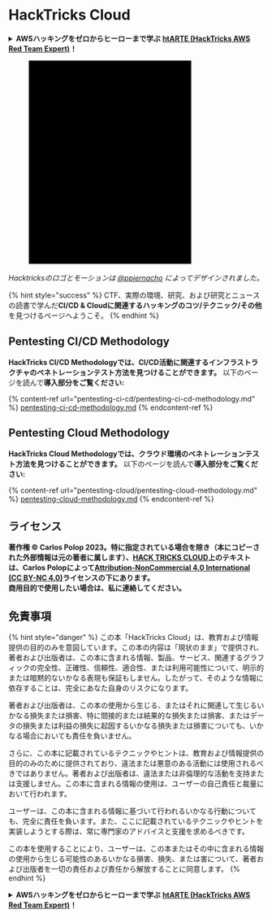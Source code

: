 # HackTricks Cloud

<details>

<summary><strong>AWSハッキングをゼロからヒーローまで学ぶ</strong> <a href="https://training.hacktricks.xyz/courses/arte"><strong>htARTE (HackTricks AWS Red Team Expert)</strong></a><strong>！</strong></summary>

HackTricksをサポートする他の方法:

* **HackTricksにあなたの会社を広告したい**、または**HackTricksをPDFでダウンロードしたい**場合は、[**サブスクリプションプラン**](https://github.com/sponsors/carlospolop)をチェックしてください！
* [**公式PEASS & HackTricksグッズ**](https://peass.creator-spring.com)を入手する
* [**The PEASS Family**](https://opensea.io/collection/the-peass-family)を発見する、私たちの独占的な[**NFTs**](https://opensea.io/collection/the-peass-family)のコレクション
* 💬 [**Discordグループ**](https://discord.gg/hRep4RUj7f)や[**テレグラムグループ**](https://t.me/peass)に**参加する**、または**Twitter** 🐦 [**@carlospolopm**](https://twitter.com/carlospolopm)で**フォローする**。
* **HackTricks**と[**HackTricks Cloud**](https://github.com/carlospolop/hacktricks-cloud)のgithubリポジトリにPRを提出して、あなたのハッキングのコツを共有する。

</details>

<figure><img src=".gitbook/assets/cloud.gif" alt=""><figcaption></figcaption></figure>

_Hacktricksのロゴとモーションは_ [_@ppiernacho_](https://www.instagram.com/ppieranacho/) _によってデザインされました。_

{% hint style="success" %}
CTF、実際の環境、研究、および研究とニュースの読書で学んだ**CI/CD & Cloudに関連するハッキングのコツ/テクニック/その他**を見つけるページへようこそ。
{% endhint %}

## **Pentesting CI/CD Methodology**

**HackTricks CI/CD Methodologyでは、CI/CD活動に関連するインフラストラクチャのペネトレーションテスト方法を見つけることができます。** 以下のページを読んで**導入部分をご覧ください:**

{% content-ref url="pentesting-ci-cd/pentesting-ci-cd-methodology.md" %}
[pentesting-ci-cd-methodology.md](pentesting-ci-cd/pentesting-ci-cd-methodology.md)
{% endcontent-ref %}

## Pentesting Cloud Methodology

**HackTricks Cloud Methodologyでは、クラウド環境のペネトレーションテスト方法を見つけることができます。** 以下のページを読んで**導入部分をご覧ください:**

{% content-ref url="pentesting-cloud/pentesting-cloud-methodology.md" %}
[pentesting-cloud-methodology.md](pentesting-cloud-methodology.md)
{% endcontent-ref %}

## ライセンス

**著作権 © Carlos Polop 2023。特に指定されている場合を除き（本にコピーされた外部情報は元の著者に属します）、[**HACK TRICKS CLOUD**](https://github.com/carlospolop/hacktricks-cloud)上のテキストは、Carlos Polopによって**[**Attribution-NonCommercial 4.0 International (CC BY-NC 4.0)**](https://creativecommons.org/licenses/by-nc/4.0/)**ライセンスの下にあります。**\
**商用目的で使用したい場合は、私に連絡してください。**

## **免責事項**

{% hint style="danger" %}
この本「HackTricks Cloud」は、教育および情報提供の目的のみを意図しています。この本の内容は「現状のまま」で提供され、著者および出版者は、この本に含まれる情報、製品、サービス、関連するグラフィックの完全性、正確性、信頼性、適合性、または利用可能性について、明示的または暗黙的ないかなる表現も保証もしません。したがって、そのような情報に依存することは、完全にあなた自身のリスクになります。

著者および出版者は、この本の使用から生じる、またはそれに関連して生じるいかなる損失または損害、特に間接的または結果的な損失または損害、またはデータの損失または利益の損失に起因するいかなる損失または損害についても、いかなる場合においても責任を負いません。

さらに、この本に記載されているテクニックやヒントは、教育および情報提供の目的のみのために提供されており、違法または悪意のある活動には使用されるべきではありません。著者および出版者は、違法または非倫理的な活動を支持または支援しません。この本に含まれる情報の使用は、ユーザーの自己責任と裁量において行われます。

ユーザーは、この本に含まれる情報に基づいて行われるいかなる行動についても、完全に責任を負います。また、ここに記載されているテクニックやヒントを実装しようとする際は、常に専門家のアドバイスと支援を求めるべきです。

この本を使用することにより、ユーザーは、この本またはその中に含まれる情報の使用から生じる可能性のあるいかなる損害、損失、または害について、著者および出版者を一切の責任および責任から解放することに同意します。
{% endhint %}

<details>

<summary><strong>AWSハッキングをゼロからヒーローまで学ぶ</strong> <a href="https://training.hacktricks.xyz/courses/arte"><strong>htARTE (HackTricks AWS Red Team Expert)</strong></a><strong>！</strong></summary>

HackTricksをサポートする他の方法:

* **HackTricksにあなたの会社を広告したい**、または**HackTricksをPDFでダウンロードしたい**場合は、[**サブスクリプションプラン**](https://github.com/sponsors/carlospolop)をチェックしてください！
* [**公式PEASS & HackTricksグッズ**](https://peass.creator-spring.com)を入手する
* [**The PEASS Family**](https://opensea.io/collection/the-peass-family)を発見する、私たちの独占的な[**NFTs**](https://opensea.io/collection/the-peass-family)のコレクション
* 💬 [**Discordグループ**](https://discord.gg/hRep4RUj7f)や[**テレグラムグループ**](https://t.me/peass)に**参加する**、または**Twitter** 🐦 [**@carlospolopm**](https://twitter.com/carlospolopm)で**フォローする**。
* **HackTricks**と[**HackTricks Cloud**](https://github.com/carlospolop/hacktricks-cloud)のgithubリポジトリにPRを提出して、あなたのハッキングのコツを共有する。

</details>
